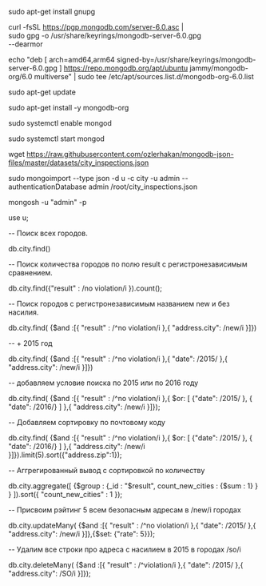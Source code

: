 sudo apt-get install gnupg

curl -fsSL https://pgp.mongodb.com/server-6.0.asc | \
   sudo gpg -o /usr/share/keyrings/mongodb-server-6.0.gpg \
   --dearmor

echo "deb [ arch=amd64,arm64 signed-by=/usr/share/keyrings/mongodb-server-6.0.gpg ] https://repo.mongodb.org/apt/ubuntu jammy/mongodb-org/6.0 multiverse" | sudo tee /etc/apt/sources.list.d/mongodb-org-6.0.list

sudo apt-get update

sudo apt-get install -y mongodb-org

sudo systemctl enable mongod

sudo systemctl start mongod

wget https://raw.githubusercontent.com/ozlerhakan/mongodb-json-files/master/datasets/city_inspections.json

sudo mongoimport --type json -d u -c city -u admin --authenticationDatabase admin /root/city_inspections.json

mongosh -u "admin" -p 

use u;

-- Поиск всех городов.

db.city.find()

-- Поиск количества городов по полю result с регистронезависимым сравнением.

 db.city.find({"result" : /no violation/i }).count();
 
 
-- Поиск городов с регистронезависимым названием new и без насилия.

db.city.find( {$and :[{ "result" : /^no violation/i },{ "address.city": /new/i }]})

-- + 2015 год

db.city.find( {$and :[{ "result" : /^no violation/i },{ "date": /2015/ },{ "address.city": /new/i }]})

-- добавляем условие поиска по 2015 или по 2016 году

db.city.find( {$and :[{ "result" : /^no violation/i },{ $or: [ {"date": /2015/ }, { "date": /2016/} ] },{ "address.city": /new/i }]});

-- Добавляем сортировку по почтовому коду

db.city.find( {$and :[{ "result" : /^no violation/i },{ $or: [ {"date": /2015/ }, { "date": /2016/} ] },{ "address.city": /new/i }]}).limit(5).sort({"address.zip":1});

-- Аггрегированный вывод с сортировкой по количеству

db.city.aggregate([ {$group :  {_id : "$result", count_new_cities : {$sum : 1} } } ]).sort({ "count_new_cities" : 1 });

-- Присвоим рэйтинг 5 всем безопасным адресам в /new/i городах

db.city.updateMany( {$and :[{ "result" : /^no violation/i },{ "date": /2015/ },{ "address.city": /new/i }]},{$set: {"rate": 5}});


-- Удалим все строки про адреса с насилием в 2015 в городах /so/i

db.city.deleteMany( {$and :[{ "result" : /^violation/i },{ "date": /2015/ },{ "address.city": /SO/i }]});
